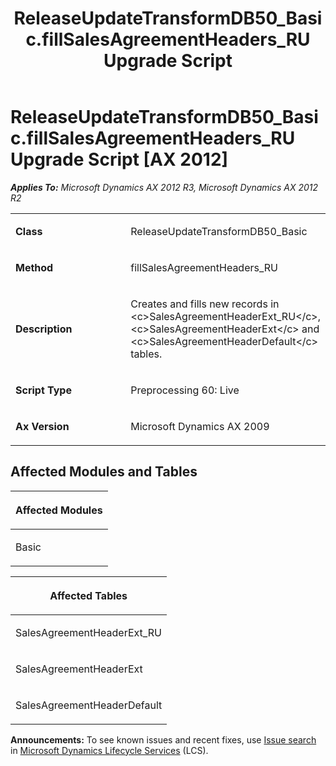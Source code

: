 ﻿---
title: ReleaseUpdateTransformDB50_Basic.fillSalesAgreementHeaders_RU Upgrade Script
TOCTitle: ReleaseUpdateTransformDB50_Basic.fillSalesAgreementHeaders_RU Upgrade Script
ms:assetid: 5bf0dcd8-1d84-3313-f162-9138bb4a5fa6
ms:mtpsurl: https://msdn.microsoft.com/en-us/library/JJ736321(v=AX.60)
ms:contentKeyID: 49708496
ms.date: 05/18/2015
mtps_version: v=AX.60
---

# ReleaseUpdateTransformDB50\_Basic.fillSalesAgreementHeaders\_RU Upgrade Script [AX 2012]


_**Applies To:** Microsoft Dynamics AX 2012 R3, Microsoft Dynamics AX 2012 R2_

<table>
<colgroup>
<col style="width: 50%" />
<col style="width: 50%" />
</colgroup>
<tbody>
<tr class="odd">
<td><p><strong>Class</strong></p></td>
<td><p>ReleaseUpdateTransformDB50_Basic</p></td>
</tr>
<tr class="even">
<td><p><strong>Method</strong></p></td>
<td><p>fillSalesAgreementHeaders_RU</p></td>
</tr>
<tr class="odd">
<td><p><strong>Description</strong></p></td>
<td><p>Creates and fills new records in &lt;c&gt;SalesAgreementHeaderExt_RU&lt;/c&gt;, &lt;c&gt;SalesAgreementHeaderExt&lt;/c&gt; and &lt;c&gt;SalesAgreementHeaderDefault&lt;/c&gt; tables.</p></td>
</tr>
<tr class="even">
<td><p><strong>Script Type</strong></p></td>
<td><p>Preprocessing 60: Live</p></td>
</tr>
<tr class="odd">
<td><p><strong>Ax Version</strong></p></td>
<td><p>Microsoft Dynamics AX 2009</p></td>
</tr>
</tbody>
</table>


## Affected Modules and Tables

<table>
<colgroup>
<col style="width: 100%" />
</colgroup>
<thead>
<tr class="header">
<th><p>Affected Modules</p></th>
</tr>
</thead>
<tbody>
<tr class="odd">
<td><p>Basic</p></td>
</tr>
</tbody>
</table>


<table>
<colgroup>
<col style="width: 100%" />
</colgroup>
<thead>
<tr class="header">
<th><p>Affected Tables</p></th>
</tr>
</thead>
<tbody>
<tr class="odd">
<td><p>SalesAgreementHeaderExt_RU</p></td>
</tr>
<tr class="even">
<td><p>SalesAgreementHeaderExt</p></td>
</tr>
<tr class="odd">
<td><p>SalesAgreementHeaderDefault</p></td>
</tr>
</tbody>
</table>

  
**Announcements:** To see known issues and recent fixes, use [Issue search](http://go.microsoft.com/fwlink/?linkid=389258) in [Microsoft Dynamics Lifecycle Services](http://go.microsoft.com/fwlink/?linkid=306505) (LCS).

